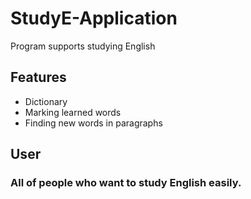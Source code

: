 # **StudyE-Application**
Program supports studying English
## Features
- Dictionary
- Marking learned words
- Finding new words in paragraphs
## User
### All of people who want to study English easily.
